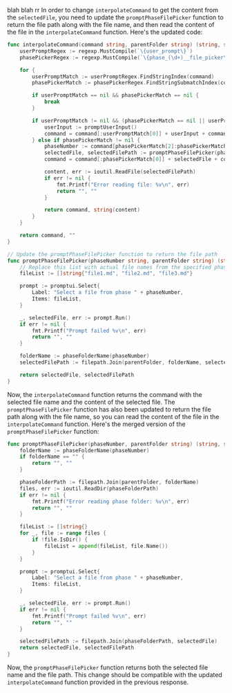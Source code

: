 blah blah rr In order to change `interpolateCommand` to get the content from the `selectedFile`, you need to update the `promptPhaseFilePicker` function to return the file path along with the file name, and then read the content of the file in the `interpolateCommand` function. Here's the updated code:

```go
func interpolateCommand(command string, parentFolder string) (string, string) {
	userPromptRegex := regexp.MustCompile(`\{user_prompt\}`)
	phasePickerRegex := regexp.MustCompile(`\{phase_(\d+)__file_picker\}`)

	for {
		userPromptMatch := userPromptRegex.FindStringIndex(command)
		phasePickerMatch := phasePickerRegex.FindStringSubmatchIndex(command)

		if userPromptMatch == nil && phasePickerMatch == nil {
			break
		}

		if userPromptMatch != nil && (phasePickerMatch == nil || userPromptMatch[0] < phasePickerMatch[0]) {
			userInput := promptUserInput()
			command = command[:userPromptMatch[0]] + userInput + command[userPromptMatch[1]:]
		} else if phasePickerMatch != nil {
			phaseNumber := command[phasePickerMatch[2]:phasePickerMatch[3]]
			selectedFile, selectedFilePath := promptPhaseFilePicker(phaseNumber, parentFolder)
			command = command[:phasePickerMatch[0]] + selectedFile + command[phasePickerMatch[1]:]

			content, err := ioutil.ReadFile(selectedFilePath)
			if err != nil {
				fmt.Printf("Error reading file: %v\n", err)
				return "", ""
			}

			return command, string(content)
		}
	}

	return command, ""
}

// Update the promptPhaseFilePicker function to return the file path
func promptPhaseFilePicker(phaseNumber string, parentFolder string) (string, string) {
	// Replace this list with actual file names from the specified phase
	fileList := []string{"file1.md", "file2.md", "file3.md"}

	prompt := promptui.Select{
		Label: "Select a file from phase " + phaseNumber,
		Items: fileList,
	}

	_, selectedFile, err := prompt.Run()
	if err != nil {
		fmt.Printf("Prompt failed %v\n", err)
		return "", ""
	}

	folderName := phaseFolderName(phaseNumber)
	selectedFilePath := filepath.Join(parentFolder, folderName, selectedFile)

	return selectedFile, selectedFilePath
}
```

Now, the `interpolateCommand` function returns the command with the selected file name and the content of the selected file. The `promptPhaseFilePicker` function has also been updated to return the file path along with the file name, so you can read the content of the file in the `interpolateCommand` function. Here's the merged version of the `promptPhaseFilePicker` function:

```go
func promptPhaseFilePicker(phaseNumber, parentFolder string) (string, string) {
	folderName := phaseFolderName(phaseNumber)
	if folderName == "" {
		return "", ""
	}

	phaseFolderPath := filepath.Join(parentFolder, folderName)
	files, err := ioutil.ReadDir(phaseFolderPath)
	if err != nil {
		fmt.Printf("Error reading phase folder: %v\n", err)
		return "", ""
	}

	fileList := []string{}
	for _, file := range files {
		if !file.IsDir() {
			fileList = append(fileList, file.Name())
		}
	}

	prompt := promptui.Select{
		Label: "Select a file from phase " + phaseNumber,
		Items: fileList,
	}

	_, selectedFile, err := prompt.Run()
	if err != nil {
		fmt.Printf("Prompt failed %v\n", err)
		return "", ""
	}

	selectedFilePath := filepath.Join(phaseFolderPath, selectedFile)
	return selectedFile, selectedFilePath
}
```

Now, the `promptPhaseFilePicker` function returns both the selected file name and the file path. This change should be compatible with the updated `interpolateCommand` function provided in the previous response.